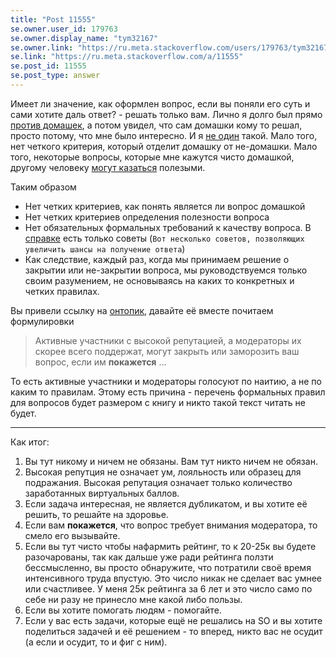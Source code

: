 ```yaml
---
title: "Post 11555"
se.owner.user_id: 179763
se.owner.display_name: "tym32167"
se.owner.link: "https://ru.meta.stackoverflow.com/users/179763/tym32167"
se.link: "https://ru.meta.stackoverflow.com/a/11555"
se.post_id: 11555
se.post_type: answer
---
```

<p>Имеет ли значение, как оформлен вопрос, если вы поняли его суть и сами хотите даль ответ? - решать только вам.
Лично я долго был прямо <a href="https://ru.meta.stackoverflow.com/a/11054/179763">против домашек</a>, а потом увидел, что сам домашки кому то решал, просто потому, что мне было интересно. И я <a href="https://ru.stackoverflow.com/q/1198802/179763">не один</a> такой.
Мало того, нет четкого критерия, который отделит домашку от не-домашки. Мало того, некоторые вопросы, которые мне кажутся чисто домашкой, другому человеку <a href="https://ru.meta.stackoverflow.com/questions/10994/%d0%97%d0%b0%d0%ba%d1%80%d1%8b%d1%82-%d1%81-%d0%bc%d0%bd%d0%be%d0%b3%d0%be%d0%ba%d1%80%d0%b0%d1%82%d0%bd%d1%8b%d0%bc-%d0%bf%d0%be%d0%b4%d1%82%d0%b2%d0%b5%d1%80%d0%b6%d0%b4%d0%b5%d0%bd%d0%b8%d0%b5%d0%bc-%d1%80%d0%b5%d1%88%d0%b5%d0%bd%d0%b8%d1%8f-%d0%b4%d0%be%d1%81%d1%82%d0%be%d0%b9%d0%bd%d1%8b%d0%b9-%d0%b2%d0%be%d0%bf%d1%80%d0%be%d1%81-%d0%bf%d0%be-%d1%87%d0%b8%d1%81%d0%bb%d0%b5%d0%bd%d0%bd%d1%8b%d0%bc-%d0%bc%d0%b5%d1%82/11054#comment46769_11054">могут казаться</a> полезыми.</p>
<p>Таким образом</p>
<ul>
<li>Нет четких критериев, как понять является ли вопрос домашкой</li>
<li>Нет четких критериев определения полезности вопроса</li>
<li>Нет обязательных формальных требований к качеству вопроса. В <a href="https://ru.stackoverflow.com/help/how-to-ask">справке</a> есть только советы (<code>Вот несколько советов, позволяющих увеличить шансы на получение ответа</code>)</li>
<li>Как следствие, каждый раз, когда мы принимаем решение о закрытии или не-закрытии вопроса, мы руководствуемся только своим разумением, не основываясь на каких то конкретных и четких правилах.</li>
</ul>
<p>Вы привели ссылку на <a href="https://ru.stackoverflow.com/help/on-topic">онтопик</a>, давайте её вместе почитаем формулировки</p>
<blockquote>
<p>Активные участники с высокой репутацией, а модераторы их скорее всего поддержат, могут закрыть или заморозить ваш вопрос, если им <strong>покажется</strong> ...</p>
</blockquote>
<p>То есть активные участники и модераторы голосуют по наитию, а не по каким то правилам. Этому есть причина - перечень формальных правил для вопросов будет размером с книгу и никто такой текст читать не будет.</p>
<hr />
<p>Как итог:</p>
<ol>
<li>Вы тут никому и ничем не обязаны. Вам тут никто ничем не обязан.</li>
<li>Высокая репутция не означает ум, лояльность или образец для подражания. Высокая репутация означает только количество заработанных виртуальных баллов.</li>
<li>Если задача интересная, не является дубликатом, и вы хотите её решить, то решайте на здоровье.</li>
<li>Если вам <strong>покажется</strong>, что вопрос требует внимания модератора, то смело его вызывайте.</li>
<li>Если вы тут чисто чтобы нафармить рейтинг, то к 20-25к вы будете разочарованы, так как дальше уже ради рейтинга ползти бессмысленно, вы просто обнаружите, что потратили своё время интенсивного труда впустую. Это число никак не сделает вас умнее или счастливее. У меня 25к рейтинга за 6 лет и это число само по себе ни разу не принесло мне какой либо пользы.</li>
<li>Если вы хотите помогать людям - помогайте.</li>
<li>Если у вас есть задачи, которые ещё не решались на SO и вы хотите поделиться задачей и её решением - то вперед, никто вас не осудит (а если и осудит, то и фиг с ним).</li>
</ol>
